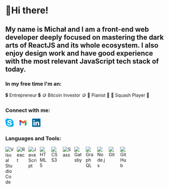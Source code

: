 # 📢Hi there!

## My name is Michał and I am a front-end web developer deeply focused on mastering the dark arts of ReactJS and its whole ecosystem. I also enjoy design work and have good experience with the most relevant JavaScript tech stack of today. 

### In my free time I'm an:
💲 Entrepreneur 💲
🪙 Bitcoin Investor 🪙
🎹 Pianist 🎹
🏸 Squash Player 🏸

### Connect with me:
[<img src="./img/skype-3.svg" title="Skype" width="26" height="26" />][skype]
&nbsp;&nbsp;
[<img src="./img/new-logo-gmail-svgrepo-com.svg" title="Gmail" width="26" height="26" />][gmail]
&nbsp;&nbsp;
[<img src="./img/linkedin-icon-2.svg" title="LinkedIn" width="26" height="26" />][linkedin]
&nbsp;&nbsp;

### Languages and Tools:

<img align="left" alt="Visual Studio Code" title="VSCode" width="26px" src="https://cdn.jsdelivr.net/gh/devicons/devicon/icons/vscode/vscode-original.svg" style="padding-right:10px;" />
<img align="left" alt="React" title="ReactJS" width="26px" src="https://cdn.jsdelivr.net/gh/devicons/devicon/icons/react/react-original.svg" style="padding-right:10px;" />
<img align="left" alt="JavaScript" title="JavaScript" width="26px" src="https://cdn.jsdelivr.net/gh/devicons/devicon/icons/javascript/javascript-original.svg" style="padding-right:10px;" />
<img align="left" alt="HTML5" title="HTML5" width="26px" src="https://cdn.jsdelivr.net/gh/devicons/devicon/icons/html5/html5-original.svg" style="padding-right:10px;" />
<img align="left" alt="CSS3" title="CSS3" width="26px" src="https://cdn.jsdelivr.net/gh/devicons/devicon/icons/css3/css3-original.svg" style="padding-right:10px;" />
<img align="left" alt="Sass" title="Sass" width="26px" src="https://cdn.jsdelivr.net/gh/devicons/devicon/icons/sass/sass-original.svg" style="padding-right:10px;" />
<img align="left" alt="Gatsby" title="Gatsby" width="26px" src="https://cdn.jsdelivr.net/gh/devicons/devicon/icons/gatsby/gatsby-original.svg" style="padding-right:10px;" />
<img align="left" alt="GraphQL" title="GraphQL" width="26px" src="https://cdn.jsdelivr.net/gh/devicons/devicon/icons/graphql/graphql-plain.svg" style="padding-right:10px;" />
<img align="left" alt="Node.js" title="NodeJS" width="26px" src="https://cdn.jsdelivr.net/gh/devicons/devicon/icons/nodejs/nodejs-original.svg" style="padding-right:10px;" />
<img align="left" alt="Git" title="Git" width="26px" src="https://cdn.jsdelivr.net/gh/devicons/devicon/icons/git/git-original.svg" style="padding-right:10px;" />
<img align="left" alt="GitHub" title="Github" width="26px" src="https://user-images.githubusercontent.com/3369400/139447912-e0f43f33-6d9f-45f8-be46-2df5bbc91289.png" style="padding-right:10px;" />

[skype]: https://join.skype.com/invite/Lw5p7nmhN3rc
[gmail]: mailto:michalkunicki96@gmail.com
[linkedin]: https://www.linkedin.com/in/michal-kunicki/

